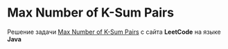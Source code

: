 # Max Number of K-Sum Pairs
Решение задачи [Max Number of K-Sum Pairs](https://leetcode.com/problems/max-number-of-k-sum-pairs/) с сайта **LeetCode** на языке **Java**